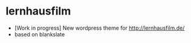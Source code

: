 # lernhausfilm

- [Work in progress] New wordpress theme for http://lernhausfilm.de/
- based on blankslate 
